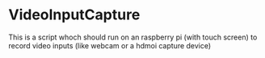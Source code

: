 # VideoInputCapture
This is a script whoch should run on an raspberry pi (with touch screen) to record video inputs (like webcam or a hdmoi capture device)
